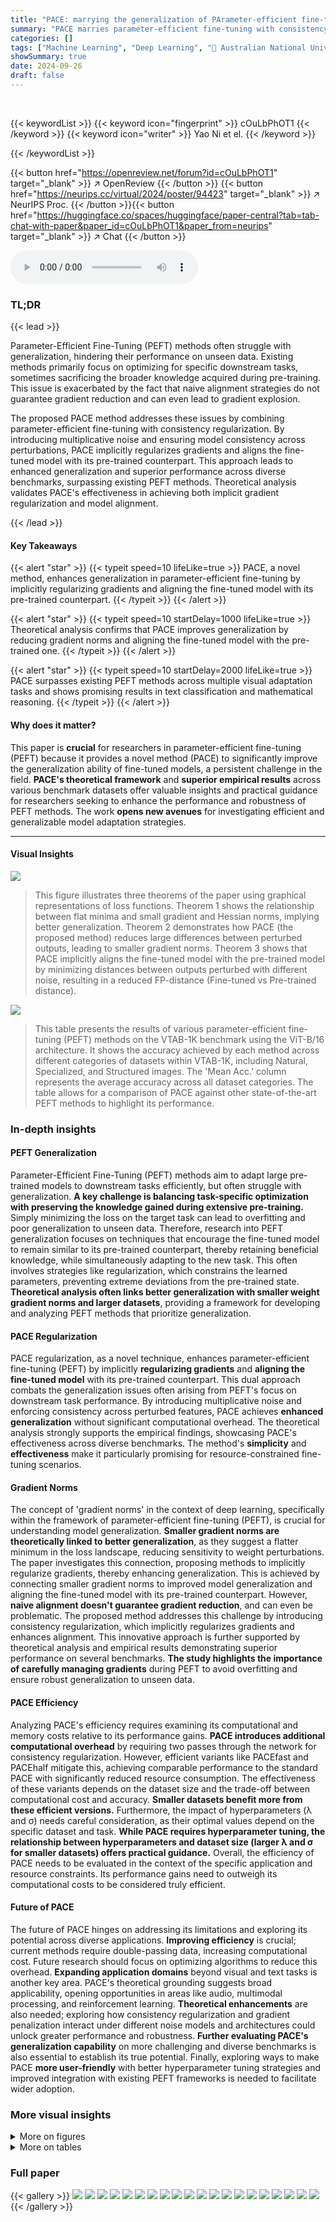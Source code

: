```yaml
---
title: "PACE: marrying the generalization of PArameter-efficient fine-tuning with Consistency rEgularization"
summary: "PACE marries parameter-efficient fine-tuning with consistency regularization to significantly boost model generalization."
categories: []
tags: ["Machine Learning", "Deep Learning", "🏢 Australian National University",]
showSummary: true
date: 2024-09-26
draft: false
---
```


<br>

{{< keywordList >}}
{{< keyword icon="fingerprint" >}} cOuLbPhOT1 {{< /keyword >}}
{{< keyword icon="writer" >}} Yao Ni et el. {{< /keyword >}}
 
{{< /keywordList >}}

{{< button href="https://openreview.net/forum?id=cOuLbPhOT1" target="_blank" >}}
↗ OpenReview
{{< /button >}}
{{< button href="https://neurips.cc/virtual/2024/poster/94423" target="_blank" >}}
↗ NeurIPS Proc.
{{< /button >}}{{< button href="https://huggingface.co/spaces/huggingface/paper-central?tab=tab-chat-with-paper&paper_id=cOuLbPhOT1&paper_from=neurips" target="_blank" >}}
↗ Chat
{{< /button >}}



<audio controls>
    <source src="https://ai-paper-reviewer.com/cOuLbPhOT1/podcast.wav" type="audio/wav">
    Your browser does not support the audio element.
</audio>


### TL;DR


{{< lead >}}

Parameter-Efficient Fine-Tuning (PEFT) methods often struggle with generalization, hindering their performance on unseen data.  Existing methods primarily focus on optimizing for specific downstream tasks, sometimes sacrificing the broader knowledge acquired during pre-training.  This issue is exacerbated by the fact that naive alignment strategies do not guarantee gradient reduction and can even lead to gradient explosion.



The proposed PACE method addresses these issues by combining parameter-efficient fine-tuning with consistency regularization.  By introducing multiplicative noise and ensuring model consistency across perturbations, PACE implicitly regularizes gradients and aligns the fine-tuned model with its pre-trained counterpart.  This approach leads to enhanced generalization and superior performance across diverse benchmarks, surpassing existing PEFT methods.  Theoretical analysis validates PACE's effectiveness in achieving both implicit gradient regularization and model alignment.

{{< /lead >}}


#### Key Takeaways

{{< alert "star" >}}
{{< typeit speed=10 lifeLike=true >}} PACE, a novel method, enhances generalization in parameter-efficient fine-tuning by implicitly regularizing gradients and aligning the fine-tuned model with its pre-trained counterpart. {{< /typeit >}}
{{< /alert >}}

{{< alert "star" >}}
{{< typeit speed=10 startDelay=1000 lifeLike=true >}} Theoretical analysis confirms that PACE improves generalization by reducing gradient norms and aligning the fine-tuned model with the pre-trained one. {{< /typeit >}}
{{< /alert >}}

{{< alert "star" >}}
{{< typeit speed=10 startDelay=2000 lifeLike=true >}} PACE surpasses existing PEFT methods across multiple visual adaptation tasks and shows promising results in text classification and mathematical reasoning. {{< /typeit >}}
{{< /alert >}}

#### Why does it matter?
This paper is **crucial** for researchers in parameter-efficient fine-tuning (PEFT) because it provides a novel method (PACE) to significantly improve the generalization ability of fine-tuned models, a persistent challenge in the field.  **PACE's theoretical framework** and **superior empirical results** across various benchmark datasets offer valuable insights and practical guidance for researchers seeking to enhance the performance and robustness of PEFT methods.  The work **opens new avenues** for investigating efficient and generalizable model adaptation strategies.

------
#### Visual Insights



![](https://ai-paper-reviewer.com/cOuLbPhOT1/figures_4_1.jpg)

> This figure illustrates three theorems of the paper using graphical representations of loss functions. Theorem 1 shows the relationship between flat minima and small gradient and Hessian norms, implying better generalization. Theorem 2 demonstrates how PACE (the proposed method) reduces large differences between perturbed outputs, leading to smaller gradient norms. Theorem 3 shows that PACE implicitly aligns the fine-tuned model with the pre-trained model by minimizing distances between outputs perturbed with different noise, resulting in a reduced FP-distance (Fine-tuned vs Pre-trained distance).





![](https://ai-paper-reviewer.com/cOuLbPhOT1/tables_6_1.jpg)

> This table presents the results of various parameter-efficient fine-tuning (PEFT) methods on the VTAB-1K benchmark using the ViT-B/16 architecture.  It shows the accuracy achieved by each method across different categories of datasets within VTAB-1K, including Natural, Specialized, and Structured images.  The 'Mean Acc.' column represents the average accuracy across all dataset categories.  The table allows for a comparison of PACE against other state-of-the-art PEFT methods to highlight its performance.





### In-depth insights


#### PEFT Generalization
Parameter-Efficient Fine-Tuning (PEFT) methods aim to adapt large pre-trained models to downstream tasks efficiently, but often struggle with generalization.  **A key challenge is balancing task-specific optimization with preserving the knowledge gained during extensive pre-training.**  Simply minimizing the loss on the target task can lead to overfitting and poor generalization to unseen data.  Therefore, research into PEFT generalization focuses on techniques that encourage the fine-tuned model to remain similar to its pre-trained counterpart, thereby retaining beneficial knowledge, while simultaneously adapting to the new task.  This often involves strategies like regularization, which constrains the learned parameters, preventing extreme deviations from the pre-trained state.  **Theoretical analysis often links better generalization with smaller weight gradient norms and larger datasets**, providing a framework for developing and analyzing PEFT methods that prioritize generalization.

#### PACE Regularization
PACE regularization, as a novel technique, enhances parameter-efficient fine-tuning (PEFT) by implicitly **regularizing gradients** and **aligning the fine-tuned model** with its pre-trained counterpart.  This dual approach combats the generalization issues often arising from PEFT's focus on downstream task performance. By introducing multiplicative noise and enforcing consistency across perturbed features, PACE achieves **enhanced generalization** without significant computational overhead.  The theoretical analysis strongly supports the empirical findings, showcasing PACE's effectiveness across diverse benchmarks.  The method's **simplicity** and **effectiveness** make it particularly promising for resource-constrained fine-tuning scenarios.

#### Gradient Norms
The concept of 'gradient norms' in the context of deep learning, specifically within the framework of parameter-efficient fine-tuning (PEFT), is crucial for understanding model generalization.  **Smaller gradient norms are theoretically linked to better generalization**, as they suggest a flatter minimum in the loss landscape, reducing sensitivity to weight perturbations.  The paper investigates this connection, proposing methods to implicitly regularize gradients, thereby enhancing generalization. This is achieved by connecting smaller gradient norms to improved model generalization and aligning the fine-tuned model with its pre-trained counterpart.  However, **naive alignment doesn't guarantee gradient reduction**, and can even be problematic. The proposed method addresses this challenge by introducing consistency regularization, which implicitly regularizes gradients and enhances alignment. This innovative approach is further supported by theoretical analysis and empirical results demonstrating superior performance on several benchmarks.  **The study highlights the importance of carefully managing gradients** during PEFT to avoid overfitting and ensure robust generalization to unseen data.

#### PACE Efficiency
Analyzing PACE's efficiency requires examining its computational and memory costs relative to its performance gains.  **PACE introduces additional computational overhead** by requiring two passes through the network for consistency regularization. However, efficient variants like PACEfast and PACEhalf mitigate this, achieving comparable performance to the standard PACE with significantly reduced resource consumption. The effectiveness of these variants depends on the dataset size and the trade-off between computational cost and accuracy.  **Smaller datasets benefit more from these efficient versions.**  Furthermore, the impact of hyperparameters (λ and σ) needs careful consideration, as their optimal values depend on the specific dataset and task.  **While PACE requires hyperparameter tuning,  the relationship between hyperparameters and dataset size (larger λ and σ for smaller datasets) offers practical guidance.**  Overall, the efficiency of PACE needs to be evaluated in the context of the specific application and resource constraints.  Its performance gains need to outweigh its computational costs to be considered truly efficient.

#### Future of PACE
The future of PACE hinges on addressing its limitations and exploring its potential across diverse applications.  **Improving efficiency** is crucial; current methods require double-passing data, increasing computational cost.  Future research should focus on optimizing algorithms to reduce this overhead. **Expanding application domains** beyond visual and text tasks is another key area.  PACE's theoretical grounding suggests broad applicability, opening opportunities in areas like audio, multimodal processing, and reinforcement learning.  **Theoretical enhancements** are also needed; exploring how consistency regularization and gradient penalization interact under different noise models and architectures could unlock greater performance and robustness.  **Further evaluating PACE's generalization capability** on more challenging and diverse benchmarks is also essential to establish its true potential.  Finally, exploring ways to make PACE **more user-friendly** with better hyperparameter tuning strategies and improved integration with existing PEFT frameworks is needed to facilitate wider adoption.


### More visual insights

<details>
<summary>More on figures
</summary>


![](https://ai-paper-reviewer.com/cOuLbPhOT1/figures_5_1.jpg)

> This figure illustrates the PACE pipeline.  The pre-trained transformer block (ho) and an adapter (Δh) are combined to form the linear layer (h) in the fine-tuned model.  Multiplicative noise (z) is added to the adapter's output.  A consistency regularization loss is applied by comparing the model's output (f1(x)) with a second model's output (f2(x)) that uses the same weights but different noise.  This forces the model to maintain consistent output across different noise perturbations, thus improving generalization.


![](https://ai-paper-reviewer.com/cOuLbPhOT1/figures_8_1.jpg)

> This figure presents the results of an analysis comparing the baseline LoRAmul+VPTadd model with the PACE model.  The analysis focuses on the validation set of CIFAR-100 from the VTAB-1K benchmark using the ViT-B/16 architecture.  Three key metrics are plotted: gradient norm (a), FP-distance (b), and train and validation accuracy (c).  Each metric is plotted against training epochs.  The figure demonstrates that PACE outperforms the baseline, resulting in lower gradient norms and FP-distances, which correlates to improved generalization performance as evidenced by higher validation accuracy.


![](https://ai-paper-reviewer.com/cOuLbPhOT1/figures_8_2.jpg)

> This figure shows the results of an experiment comparing the performance of the proposed PACE method against a baseline LoRAmul+VPTadd method. The experiment was conducted on the CIFAR-100 dataset from the VTAB-1K benchmark using a ViT-B/16 model.  The figure contains three subplots:  (a) shows the gradient norms of both methods during training. (b) shows the FP-distance (output distance between fine-tuned and pre-trained models) for both methods. (c) shows the training and validation accuracy for both methods.  The results demonstrate that PACE achieves lower gradient norms and FP-distance, leading to better generalization performance as indicated by higher validation accuracy, compared to the baseline.


![](https://ai-paper-reviewer.com/cOuLbPhOT1/figures_8_3.jpg)

> The figure shows the gradient norms of different models trained with various regularization strengths (λ) on the CIFAR-100 dataset using the ViT-B/16 model.  It demonstrates how the proposed PACE method effectively controls gradient norms across a wide range of λ values, unlike the naive alignment approach (FPA) which exhibits unpredictable behavior and may even lead to gradient explosion. The plot highlights PACE's robust gradient regularization capability, essential for improved generalization.


![](https://ai-paper-reviewer.com/cOuLbPhOT1/figures_20_1.jpg)

> This figure shows the experimental results of applying PACE on the CIFAR-100 dataset of the VTAB-1K benchmark using the ViT-B/16 model. Three subplots are presented. Subplot (a) displays the gradient norm over training epochs for both the baseline LoRAmul+VPTadd and PACE methods. Subplot (b) shows the FP-distance (output distance between fine-tuned and pre-trained models) over epochs.  Subplot (c) illustrates the training and validation accuracy for both methods over epochs.  The results demonstrate that PACE reduces the gradient norm and maintains a lower FP-distance than the baseline while achieving higher validation accuracy.


![](https://ai-paper-reviewer.com/cOuLbPhOT1/figures_20_2.jpg)

> This figure shows the gradient norms of different models trained with varying regularization strengths (λ) on the CIFAR-100 dataset using the ViT-B/16 architecture.  The baseline model is compared against models using Fine-tuned Pre-trained model Alignment (FPA) and PACE. The plot demonstrates how PACE consistently reduces gradient norms across a wide range of λ values, while FPA shows unpredictable behavior and even gradient explosion in certain regions.  The shaded areas represent the standard deviations of the gradient norms across different training epochs. The results visually support the theoretical findings of the paper, highlighting the effectiveness of PACE in gradient regularization.


</details>




<details>
<summary>More on tables
</summary>


![](https://ai-paper-reviewer.com/cOuLbPhOT1/tables_6_2.jpg)
> This table presents the classification accuracy results for few-shot learning experiments using a ViT-B/16 model pre-trained on ImageNet-21K.  The results are broken down by the number of shots (1, 2, 4, 8, 16) and across five different fine-grained image datasets: FGVC-Aircraft, Food101, OxfordFlowers102, OxfordPets, and StanfordCars.  The table compares the performance of the baseline LoRAmul+VPTadd method with and without the PACE enhancement. It shows the average accuracy across these datasets as well. The table helps demonstrate PACE's effectiveness in improving few-shot learning performance.

![](https://ai-paper-reviewer.com/cOuLbPhOT1/tables_7_1.jpg)
> This table presents the results of experiments conducted on the FGVC benchmark using the ViT-B/16 model.  It compares the performance of various methods, including a baseline and the proposed PACE method, across five fine-grained datasets: CUB-200-2011, NABirds, Oxford Flowers, Stanford Dogs, and Stanford Cars.  The results show the classification accuracy achieved by each method on each dataset. The asterisk (*) indicates that the method used augmented ViT as described in AugReg [61].

![](https://ai-paper-reviewer.com/cOuLbPhOT1/tables_7_2.jpg)
> This table presents the results of domain adaptation experiments using the ViT-B/16 model pretrained on ImageNet-21K.  The model is evaluated on its performance on ImageNet-Sketch, ImageNet-V2, ImageNet-A, and ImageNet-R datasets.  The results are compared across various parameter-efficient fine-tuning (PEFT) methods, including Full fine-tuning, Linear probing, Adapter, VPT, LoRA, NOAH, GLORA, LoRAmul+VPTadd, and the proposed PACE method. The table shows that PACE improves upon the best-performing baseline (LoRAmul+VPTadd) in terms of mean accuracy across all target datasets, demonstrating its effectiveness in domain adaptation.

![](https://ai-paper-reviewer.com/cOuLbPhOT1/tables_7_3.jpg)
> This table presents the results of experiments conducted on the GLUE benchmark using the ROBERTabase model.  It shows the performance of various methods (Full, BitFit, Adapt, VeRA, LoRA, and PACE) across six different GLUE tasks: COLA, STSB, MRPC, RTE, QNLI, and SST2. The metrics used are Matthew's correlation coefficient for COLA, Pearson correlation coefficient for STSB, and accuracy for the remaining tasks.  The table highlights the improvement achieved by adding PACE to the LoRA model, resulting in better overall performance on the GLUE benchmark.

![](https://ai-paper-reviewer.com/cOuLbPhOT1/tables_7_4.jpg)
> This table presents the classification accuracy results on the GSM-8K benchmark for different fine-tuning methods.  The results are shown for the pre-trained model, a fully fine-tuned model, LoRA, and LoRA with PACE.  It demonstrates the performance improvement achieved by PACE in comparison to other methods on this mathematical reasoning task.

![](https://ai-paper-reviewer.com/cOuLbPhOT1/tables_7_5.jpg)
> This table presents a comparison of classification accuracy across various methods (full finetuning, linear probing, different PEFT methods, and PACE) on the CIFAR-100 dataset and domain adaptation tasks within the VTAB-1K benchmark. The results are categorized by different pretrained models (ViT-B with ImageNet-21K weights, ViT-B with Laion2B-ImageNet-12K weights, and Swin-B with ImageNet-21K weights).  The source dataset is specified, along with results on various target datasets (ImageNet-Sketch, ImageNet-V2, ImageNet-A, and ImageNet-R).  It helps to evaluate the generalization performance and effectiveness of different fine-tuning approaches across different pretrained models.

![](https://ai-paper-reviewer.com/cOuLbPhOT1/tables_9_1.jpg)
> This table presents classification accuracy results on domain adaptation and CIFAR-100 tasks, using the VTAB-1K benchmark. It compares the performance of different pre-trained models (ViT-B with ImageNet-21K weights, ViT-B with Laion2B-ImageNet-12K weights, and Swin-B with ImageNet-21K weights) and fine-tuning methods (Full, Linear, LoRAadd, VPTadd, LoRAmul, LoRAmul+VPTadd, and PACE).  The results are broken down by dataset (CIFAR-100 and ImageNet-1K) and target domain (Source, Sketch, V2, A, R).  The table highlights the improved performance of PACE compared to other methods.

![](https://ai-paper-reviewer.com/cOuLbPhOT1/tables_18_1.jpg)
> This table compares the maximum GPU memory usage, total training time and accuracy of different methods on three datasets: CIFAR-100, Camelyon, and ImageNet.  The methods compared include the baseline LoRAmul+VPTadd and several variants of PACE, including PACEfast and PACEhalf with different values of N.  The results show that PACEfast and PACEhalf achieve similar or better accuracy than the baseline while using significantly less GPU memory and training time.

![](https://ai-paper-reviewer.com/cOuLbPhOT1/tables_18_2.jpg)
> This table compares the additional memory needed by PACEfast with the baseline GPU memory usage for three different tasks: CIFAR-100 (VTAB-1K), Camelyon (VTAB-1K), and ImageNet (Domain adaptation).  It shows that the memory overhead of PACEfast is insignificant compared to the baseline, ranging from 0.0042% to 0.67%.  This demonstrates the efficiency of PACEfast in terms of memory usage.

![](https://ai-paper-reviewer.com/cOuLbPhOT1/tables_18_3.jpg)
> This table presents the results of experiments conducted using PACEfast with reduced batch size and epochs on three different datasets: CIFAR-100, Camelyon, and ImageNet.  Each dataset was processed using a different backbone model (ViT-16/B or Swin-B) and the results show significant improvements in memory efficiency and training time compared to the baseline while maintaining superior accuracy.

![](https://ai-paper-reviewer.com/cOuLbPhOT1/tables_19_1.jpg)
> This table presents classification accuracy results on the VTAB-1K benchmark using various methods and different training epochs (50, 100, 200, 300, and 530).  The results are categorized by dataset group (Natural, Specialized, and Structured) and show the average accuracy across the groups.  It demonstrates how the performance of different methods varies with the number of training epochs.

![](https://ai-paper-reviewer.com/cOuLbPhOT1/tables_19_2.jpg)
> This table presents the classification accuracy results on five fine-grained visual categorization datasets (FGVC) using the ViT-B/16 model. The results are shown for different training data sizes, namely 50%, 20%, and 10% of the original training data.  The table compares the performance of the baseline LoRAmul+VPTadd method with the proposed PACE method across all five datasets at these varying data sizes.  It demonstrates the ability of PACE to maintain and even improve performance under data scarcity, aligning with the paper's theoretical analyses about better generalization with smaller gradient norms and larger datasets.

![](https://ai-paper-reviewer.com/cOuLbPhOT1/tables_19_3.jpg)
> This table presents the classification accuracy results on four VTAB-1K sub-datasets (SVHN, Camelyon, Clevr-Count, Clevr-Dist) using different methods.  The results are broken down by whether the ViT-16/B model was fully fine-tuned, only linearly probed, fine-tuned using LoRAmul+VPTadd, or fine-tuned using LoRAmul+VPTadd with the proposed PACE method.  The models were pre-trained using either self-supervised DINO or MAE methods on the ImageNet-1K dataset.  The table demonstrates the performance improvements achieved by using PACE in self-supervised scenarios.

![](https://ai-paper-reviewer.com/cOuLbPhOT1/tables_20_1.jpg)
> This table compares the performance of various parameter-efficient fine-tuning (PEFT) methods, both with and without the proposed PACE method, on two tasks: CIFAR-100 (from the VTAB-1K benchmark) and ImageNet domain adaptation.  It shows the average accuracy across multiple source and target datasets for domain adaptation, highlighting the performance improvement achieved by incorporating PACE into existing PEFT methods such as AdaptFormer, GLORA, COFT, and BOFT.

![](https://ai-paper-reviewer.com/cOuLbPhOT1/tables_21_1.jpg)
> This table shows the hyperparameter settings used for the baseline models (LoRAmul+VPTadd and LoRAadd) on the VTAB-1K benchmark using the ViT-B/16 architecture.  It specifies the rank, learning rate, and weight decay for each of the 19 datasets in VTAB-1K, categorized into Natural, Specialized, and Structured sets. The table also indicates which baseline model (A or B) these hyperparameters are for, enabling a better understanding of model variations across different datasets.

![](https://ai-paper-reviewer.com/cOuLbPhOT1/tables_21_2.jpg)
> This table presents the classification accuracy results for different few-shot learning scenarios using the ViT-B/16 model pretrained on ImageNet-21K.  It compares the performance of different methods (LoRAadd, VPTadd, and LoRAmul+VPTadd) with and without the PACE technique. The results are broken down by the number of shots (1, 2, 4, 8, 16) and across five fine-grained datasets (FGVC-Aircraft, Food101, OxfordFlowers102, OxfordPets, and StanfordCars). The 'Average' column shows the average accuracy across all datasets for each method and shot number.

![](https://ai-paper-reviewer.com/cOuLbPhOT1/tables_21_3.jpg)
> This table lists the hyperparameters used for the LoRAmul+VPTadd baseline model in the FGVC (Fine-Grained Visual Categorization) experiments.  It shows the learning rate, weight decay, and rank used for each of the five fine-grained datasets included in the FGVC benchmark: CUB-200-2011, NABirds, OxfordFlowers, StanfordDogs, and StanfordCars.  The 'Mean Parameter (M)' column indicates the average number of trainable parameters across all datasets for this baseline configuration.

![](https://ai-paper-reviewer.com/cOuLbPhOT1/tables_21_4.jpg)
> This table shows the hyperparameter settings used for the LoRAmul+VPTadd baseline model in the domain adaptation experiments.  It includes the rank, learning rate, and weight decay values used for different tasks, along with the total number of trainable parameters (in millions). These settings were determined through a process of grid search to optimize performance.

</details>




### Full paper

{{< gallery >}}
<img src="https://ai-paper-reviewer.com/cOuLbPhOT1/1.png" class="grid-w50 md:grid-w33 xl:grid-w25" />
<img src="https://ai-paper-reviewer.com/cOuLbPhOT1/2.png" class="grid-w50 md:grid-w33 xl:grid-w25" />
<img src="https://ai-paper-reviewer.com/cOuLbPhOT1/3.png" class="grid-w50 md:grid-w33 xl:grid-w25" />
<img src="https://ai-paper-reviewer.com/cOuLbPhOT1/4.png" class="grid-w50 md:grid-w33 xl:grid-w25" />
<img src="https://ai-paper-reviewer.com/cOuLbPhOT1/5.png" class="grid-w50 md:grid-w33 xl:grid-w25" />
<img src="https://ai-paper-reviewer.com/cOuLbPhOT1/6.png" class="grid-w50 md:grid-w33 xl:grid-w25" />
<img src="https://ai-paper-reviewer.com/cOuLbPhOT1/7.png" class="grid-w50 md:grid-w33 xl:grid-w25" />
<img src="https://ai-paper-reviewer.com/cOuLbPhOT1/8.png" class="grid-w50 md:grid-w33 xl:grid-w25" />
<img src="https://ai-paper-reviewer.com/cOuLbPhOT1/9.png" class="grid-w50 md:grid-w33 xl:grid-w25" />
<img src="https://ai-paper-reviewer.com/cOuLbPhOT1/10.png" class="grid-w50 md:grid-w33 xl:grid-w25" />
<img src="https://ai-paper-reviewer.com/cOuLbPhOT1/11.png" class="grid-w50 md:grid-w33 xl:grid-w25" />
<img src="https://ai-paper-reviewer.com/cOuLbPhOT1/12.png" class="grid-w50 md:grid-w33 xl:grid-w25" />
<img src="https://ai-paper-reviewer.com/cOuLbPhOT1/13.png" class="grid-w50 md:grid-w33 xl:grid-w25" />
<img src="https://ai-paper-reviewer.com/cOuLbPhOT1/14.png" class="grid-w50 md:grid-w33 xl:grid-w25" />
<img src="https://ai-paper-reviewer.com/cOuLbPhOT1/15.png" class="grid-w50 md:grid-w33 xl:grid-w25" />
<img src="https://ai-paper-reviewer.com/cOuLbPhOT1/16.png" class="grid-w50 md:grid-w33 xl:grid-w25" />
<img src="https://ai-paper-reviewer.com/cOuLbPhOT1/17.png" class="grid-w50 md:grid-w33 xl:grid-w25" />
<img src="https://ai-paper-reviewer.com/cOuLbPhOT1/18.png" class="grid-w50 md:grid-w33 xl:grid-w25" />
<img src="https://ai-paper-reviewer.com/cOuLbPhOT1/19.png" class="grid-w50 md:grid-w33 xl:grid-w25" />
<img src="https://ai-paper-reviewer.com/cOuLbPhOT1/20.png" class="grid-w50 md:grid-w33 xl:grid-w25" />
{{< /gallery >}}